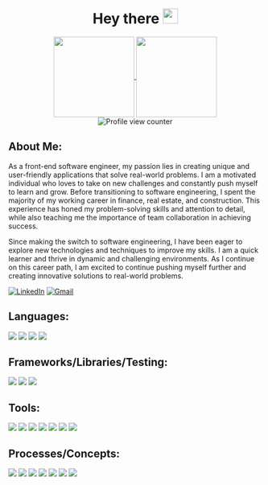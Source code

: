 <!-- ### Hi there 👋 -->
<div align=center>
<!--    <img height="250em" alt="Joe Rupp Design logo" src="https://user-images.githubusercontent.com/96392562/167263408-cb18367b-fef5-463d-8439-f79219a7af20.png"> -->
<!--   <img alt="Joe Rupp Design logo over black topo map pattern" src="https://user-images.githubusercontent.com/96392562/165578421-5886ccef-806d-4448-a25d-b30a56cb9d72.png"> -->
</div>

<h1 align='center'>Hey there <img width="30em" height="30em" src="https://media.giphy.com/media/hvRJCLFzcasrR4ia7z/giphy.gif"/>
</h1>
 

<div align="center">
  <a href="https://github.com/dustingouner/github-readme-stats">
    <img align="center" height="160em" src="https://github-readme-stats.vercel.app/api?username=dustingouner&show_icons=true&theme=dark&hide_border=true"/>
  </a>
  <a href="https://github.com/anuraghazra/github-readme-stats">
    <img align="center" height="160em" src="https://github-readme-stats.vercel.app/api/top-langs/?username=dustingouner&layout=compact&theme=dark&hide_border=true"/>
  </a>
</div>

<div align="center">
  <img src="https://komarev.com/ghpvc/?username=dustingouner&style=flat-square&color=3CD218" alt="Profile view counter"/>
</div>

## About Me:

As a front-end software engineer, my passion lies in creating unique and user-friendly applications that solve real-world problems. I am a motivated individual who loves to take on new challenges and constantly push myself to learn and grow. Before transitioning to software engineering, I spent the majority of my working career in finance, real estate, and construction. This experience has honed my problem-solving skills and attention to detail, while also teaching me the importance of team collaboration in achieving success.

Since making the switch to software engineering, I have been eager to explore new technologies and techniques to improve my skills. I am a quick learner and thrive in dynamic and challenging environments. As I continue on this career path, I am excited to continue pushing myself further and creating innovative solutions to real-world problems.

<p>
   <a href="https://www.linkedin.com/in/dustin-gouner/"><img src="https://img.shields.io/badge/LinkedIn-0A66C2?style=for-the-badge&logo=linkedin&logoColor=white" alt="LinkedIn"></a>
<!--    <a href="https://jruppdesign.com/"><img src="https://img.shields.io/badge/Website-343434?style=for-the-badge&logoColor=white" alt="Website"></a> -->
   <a href="mailto:dustingouner@gmail.com"><img src="https://img.shields.io/badge/Gmail-EA4335?style=for-the-badge&logo=gmail&logoColor=white" alt="Gmail"></a> 
</p>

## Languages:
<p>
  <img src="https://img.shields.io/badge/JavaScript-F7DF1E?style=for-the-badge&logo=javascript&logoColor=black"/>
  <img src="https://img.shields.io/badge/TypeScript-3178C6?style=for-the-badge&logo=typescript&logoColor=white" />
  <img src="https://img.shields.io/badge/HTML5-E34F26?style=for-the-badge&logo=html5&logoColor=white" />
  <img src="https://img.shields.io/badge/CSS3-1572B6?style=for-the-badge&logo=css3&logoColor=white" />
</p>

## Frameworks/Libraries/Testing:
<p>
<!--   <img src="https://img.shields.io/badge/Angular-DD0031?style=for-the-badge&logo=angular&logoColor=white"/> -->
  <img src="https://img.shields.io/badge/React-20232A?style=for-the-badge&logo=react&logoColor=61DAFB"/>
<!--   <img src="https://img.shields.io/badge/React Native-20232A?style=for-the-badge&logo=react&logoColor=61DAFB"/>
  <img src="https://img.shields.io/badge/React Router-CA4245?style=for-the-badge&logo=reactrouter&logoColor=white"/>
  <img src="https://img.shields.io/badge/Express-FFFFFF?style=for-the-badge&logo=express&logoColor=000000"/>
  <img src="https://img.shields.io/badge/GraphQL-E10098?style=for-the-badge&logo=graphql&logoColor=white"/>
  <img src="https://img.shields.io/badge/Node.js-339933?style=for-the-badge&logo=nodedotjs&logoColor=white"/>
  <img src="https://img.shields.io/badge/Cypress-17202C?style=for-the-badge&logo=cypress&logoColor=white"/> -->
  <img src="https://img.shields.io/badge/Mocha-8D6748?style=for-the-badge&logo=Mocha&logoColor=white"/>
  <img src="https://img.shields.io/badge/Chai-A30701?style=for-the-badge&logo=chai&logoColor=white"/>
<!--   <img src="https://img.shields.io/badge/CircleCI-343434?style=for-the-badge&logo=circleci&logoColor=white"/>
  <img src="https://img.shields.io/badge/Styled Components-DB7093?style=for-the-badge&logo=styledcomponents&logoColor=white"/>
  <img src="https://img.shields.io/badge/Chakra UI-319795?style=for-the-badge&logo=chakraui&logoColor=white"/> -->
</p>

## Tools:
<p>
  <img src="https://img.shields.io/badge/github-181717.svg?style=for-the-badge&logo=github&logoColor=white" />
  <img src="https://img.shields.io/badge/git-F05032.svg?style=for-the-badge&logo=git&logoColor=white"/>
  <img src="https://img.shields.io/badge/npm-CB3837?style=for-the-badge&logo=npm&logoColor=white"/>
<!--   <img src="https://img.shields.io/badge/Bash-222222.svg?&style=for-the-badge&logo=gnubash&logoColor=43CF0B"/> -->
  <img src="https://img.shields.io/badge/VS_Code-007ACC?style=for-the-badge&logo=visual%20studio%20code&logoColor=white"/>
<!--   <img src="https://img.shields.io/badge/Vercel-000000.svg?style=for-the-badge&logo=vercel&logoColor=white"/>
  <img src="https://img.shields.io/badge/Netlify-00C7B7.svg?style=for-the-badge&logo=netlify&logoColor=white"/> -->
  <img src="https://img.shields.io/badge/Heroku-430098.svg?style=for-the-badge&logo=heroku&logoColor=white"/>
<!--   <img src="https://img.shields.io/badge/Xcode-147EFB?style=for-the-badge&logo=xcode&logoColor=white"/>
  <img src="https://img.shields.io/badge/iOS-ECECEC?style=for-the-badge&logo=apple&logoColor=black"/> -->
  <img src="https://img.shields.io/badge/Postman-FF6C37?style=for-the-badge&logo=postman&logoColor=white"/>
<!--   <img src="https://img.shields.io/badge/Jira-0052CC.svg?&style=for-the-badge&logo=jira&logoColor=white"/> -->
  <img src="https://img.shields.io/badge/Slack-4A154B.svg?&style=for-the-badge&logo=slack&logoColor=white"/>
</p>
<p>
<!--   <img src="https://img.shields.io/badge/Illustrator-262626?style=for-the-badge&logo=adobeillustrator&logoColor=FF9A00"/>
  <img src="https://img.shields.io/badge/Photoshop-262626?style=for-the-badge&logo=adobephotoshop&logoColor=31A8FF?"/>
  <img src="https://img.shields.io/badge/InDesign-262626?style=for-the-badge&logo=adobeindesign&logoColor=FF3366"/>
  <img src="https://img.shields.io/badge/XD-262626?style=for-the-badge&logo=adobexd&logoColor=#FF61F6"/>
  <img src="https://img.shields.io/badge/Blender-262626?style=for-the-badge&logo=blender&logoColor=#F5792A"/> -->
</p>

## Processes/Concepts:
<p>
  <img src="https://img.shields.io/badge/OOP%20-EDD016.svg?&style=for-the-badge&logo=OOP&logoColor=black"/>
  <img src="https://img.shields.io/badge/TDD%20-6EEE80.svg?&style=for-the-badge&logo=TDD&logoColor=black"/>
  <img src="https://img.shields.io/badge/AGILE%20-2A82E2.svg?&style=for-the-badge&logo=AGILE&logoColor=white"/>
  <img src="https://img.shields.io/badge/RESTful APIs%20-AD51E0.svg?&style=for-the-badge&logo=AGILE&logoColor=white"/>
  <img src="https://img.shields.io/badge/UX/UI%20-212224.svg?&style=for-the-badge&logo=AGILE&logoColor=white"/>
  <img src="https://img.shields.io/badge/Responsive Design%20-CA4245.svg?&style=for-the-badge&logo=AGILE&logoColor=white"/>
  <img src="https://img.shields.io/badge/Accessibility%20-FFFFFF.svg?&style=for-the-badge&logo=AGILE&logoColor=black"/>
</p>



<!-- <a href="https://github.com/dustingouner/github-readme-stats">
  <img align="center" src="https://github-readme-stats.vercel.app/api?username=dustingouner&show_icons=true&hide_border=true&&count_private=true&include_all_commits=true&title_color=ffffff&text_color=9f9f9f&icon_color=62e497&bg_color=151515&border_radius=4.5" />
</a>
<a href="https://github.com/dustingouner/convoychat">
  <img align="center" src="[![Top Langs](https://github-readme-stats.vercel.app/api/top-langs/?username=dustingouner&layout=compact)](https://github.com/dustingouner/github-readme-stats)" />
</a> -->


<!--
**dustingouner/dustingouner** is a ✨ _special_ ✨ repository because its `README.md` (this file) appears on your GitHub profile.

Here are some ideas to get you started:



- 🔭 I’m currently working on ...
- 🌱 I’m currently learning ...
- 👯 I’m looking to collaborate on ...
- 🤔 I’m looking for help with ...
- 💬 Ask me about ...
- 📫 How to reach me: ...
- 😄 Pronouns: ...
- ⚡ Fun fact: ...
-->
